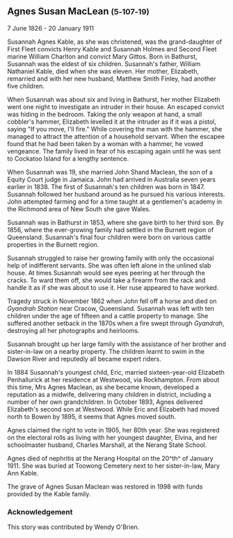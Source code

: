 ## Agnes Susan MacLean <small>(5‑107‑19)</small>

7 June 1826 - 20 January 1911

Susannah Agnes Kable, as she was christened, was the grand-daughter of First Fleet convicts Henry Kable and Susannah Holmes and Second Fleet marine William Charlton and convict Mary Gittos. Born in Bathurst, Susannah was the eldest of six children. Susannah's father, William Nathaniel Kable, died when she was eleven. Her mother, Elizabeth, remarried and with her new husband, Matthew Smith Finley, had another five children.

When Susannah was about six and living in Bathurst, her mother Elizabeth went one night to investigate an intruder in their house. An escaped convict was hiding in the bedroom. Taking the only weapon at hand, a small cobbler's hammer, Elizabeth levelled it at the intruder as if it was a pistol, saying "If you move, I'll fire." While covering the man with the hammer, she managed to attract the attention of a household servant. When the escapee found that he had been taken by a woman with a hammer, he vowed vengeance. The family lived in fear of his escaping again until he was sent to Cockatoo Island for a lengthy sentence.

When Susannah was 19, she married John Shand Maclean, the son of a Equity Court judge in Jamaica. John had arrived in Australia seven years earlier in 1838. The first of Susannah's ten children was born in 1847. Susannah followed her husband around as he pursued his various interests. John attempted farming and for a time taught at a gentlemen's academy in the Richmond area of New South she gave Wales. 

Susannah was in Bathurst in 1853, where she gave birth to her third son. By 1856, where the ever-growing family had settled in the Burnett region of Queensland. Susannah's final four children were born on various cattle properties in the Burnett region.

Susannah struggled to raise her growing family with only the occasional help of indifferent servants. She was often left alone in the unlined slab house. At times Susannah would see eyes peering at her through the cracks. To ward them off, she would take a firearm from the rack and handle it as if she was about to use it. Her ruse appeared to have worked.

Tragedy struck in November 1862 when John fell off a horse and died on *Gyandrah Station* near Cracow, Queensland. Susannah was left with ten children under the age of fifteen and a cattle property to manage. She suffered another setback in the 1870s when a fire swept through *Gyandrah*, destroying all her photographs and heirlooms.

Susannah brought up her large family with the assistance of her brother and sister-in-law on a nearby property. The children learnt to swim in the Dawson River and reputedly all became expert riders.

In 1884 Susannah's youngest child, Eric, married sixteen-year-old Elizabeth Penhallurick at her residence at Westwood, via Rockhampton. From about this time, Mrs Agnes Maclean, as she became known, developed a reputation as a midwife, delivering many children in district, including a number of her own grandchildren. In October 1893, Agnes delivered Elizabeth's second son at Westwood. While Eric and Elizabeth had moved north to Bowen by 1895, it seems that Agnes moved south.

Agnes claimed the right to vote in 1905, her 80th year. She was registered on the electoral rolls as living with her youngest daughter, Elvina, and her schoolmaster husband, Charles Marshall, at the Nerang State School.

Agnes died of nephritis at the Nerang Hospital on the 20^th^ of January 1911. She was buried at Toowong Cemetery next to her sister-in-law, Mary Ann Kable.

The grave of Agnes Susan Maclean was restored in 1998 with funds provided by the Kable family.

### Acknowledgement

This story was contributed by Wendy O'Brien.
